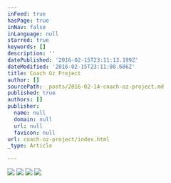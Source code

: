 ```yaml
---
inFeed: true
hasPage: true
inNav: false
inLanguage: null
starred: true
keywords: []
description: ''
datePublished: '2016-02-15T23:11:13.199Z'
dateModified: '2016-02-15T23:11:08.686Z'
title: Coach Oz Project
author: []
sourcePath: _posts/2016-02-14-coach-oz-project.md
published: true
authors: []
publisher:
  name: null
  domain: null
  url: null
  favicon: null
url: coach-oz-project/index.html
_type: Article

---
```

![](https://the-grid-user-content.s3-us-west-2.amazonaws.com/f5f919f6-0dd4-43de-af8e-bcddcff591de.jpg)
![](https://the-grid-user-content.s3-us-west-2.amazonaws.com/1e612263-9395-4680-8b13-f172657c6325.jpg)
![](https://the-grid-user-content.s3-us-west-2.amazonaws.com/146466c7-2408-4cc5-bc95-322acab7af20.jpg)
![](https://the-grid-user-content.s3-us-west-2.amazonaws.com/16e7b3bb-ef50-4625-8a1a-4ed86e5674b4.jpg)